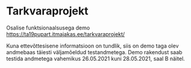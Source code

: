 # Tarkvaraprojekt

Osalise funktsionaalsusega demo https://ta19pupart.itmajakas.ee/tarkvaraprojekt/

Kuna ettevõttesisene informatsioon on tundlik, siis on demo taga olev andmebaas täiesti väljamõeldud testandmetega.
Demo rakendust saab testida andmetega vahemikus 26.05.2021 kuni 28.05.2021, saal B näitel.
